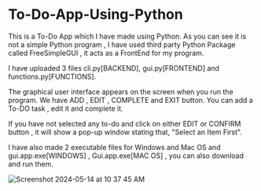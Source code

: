 # To-Do-App-Using-Python
This is a To-Do App which I have made using Python. As you can see it is not a simple Python program , I have used third party Python Package called 
FreeSimpleGUI , it acts as a FrontEnd for my program. 

I have uploaded 3 files cli.py[BACKEND], gui.py[FRONTEND] and functions.py[FUNCTIONS].

The graphical user interface appears on the screen when you run the program. We have ADD , EDIT , COMPLETE and EXIT button.
You can add a To-DO task , edit it and complete it.

If you have not selected any to-do and click on either EDIT or CONFIRM button , it will show a pop-up window stating that,
"Select an Item First".

I have also made 2 executable files for Windows and Mac OS and gui.app.exe[WINDOWS] , Gui.app.exe[MAC OS] , you can also download and run them.

![Screenshot 2024-05-14 at 10 37 45 AM](https://github.com/ArpitChb2704/To-Do-App-Using-Python/assets/156332722/9dd81ea9-2fcb-4455-918b-36305c0960aa)
